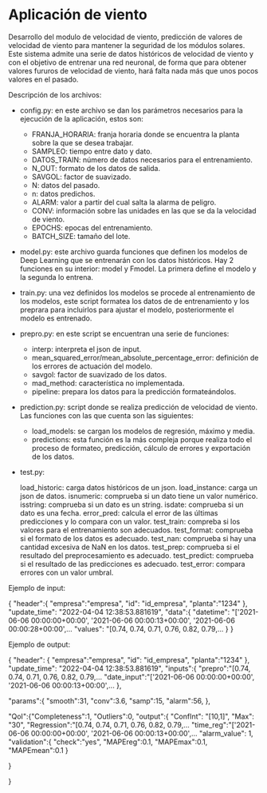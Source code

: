 # Aplicación de viento


Desarrollo del modulo de velocidad de viento, predicción de valores de velocidad de viento para mantener la seguridad de los módulos solares. Este sistema admite una serie de datos históricos de velocidad de viento y con el objetivo de entrenar una red neuronal, de forma que para obtener valores fururos de velocidad de viento, hará falta nada más que unos pocos valores en el pasado.

Descripción de los archivos:

* config.py: en este archivo se dan los parámetros necesarios para la ejecución de la aplicación, estos son:
  * FRANJA_HORARIA: franja horaria donde se encuentra la planta sobre la que se desea trabajar.
  * SAMPLEO: tiempo entre dato y dato.
  * DATOS_TRAIN: número de datos necesarios para el entrenamiento.
  * N_OUT: formato de los datos de salida.
  * SAVGOL: factor de suavizado.
  * N: datos del pasado.
  * n: datos predichos.
  * ALARM: valor a partir del cual salta la alarma de peligro.
  * CONV:  información sobre las unidades en las que se da la velocidad de viento.
  * EPOCHS: epocas del entrenamiento.
  * BATCH_SIZE: tamaño del lote.

* model.py: este archivo guarda funciones que definen los modelos de Deep Learning que se entrenarán con los datos históricos. Hay 2 funciones en su interior: model y Fmodel. La primera define el modelo y la segunda lo entrena.

* train.py: una vez definidos los modelos se procede al entrenamiento de los modelos, este script formatea los datos de de entrenamiento y los preprara para incluirlos para ajustar el modelo, posteriormente el modelo es entrenado.

* prepro.py: en este script se encuentran una serie de funciones:
  * interp: interpreta el json de input.
  * mean_squared_error/mean_absolute_percentage_error: definición de los errores de actuación del modelo.
  * savgol: factor de suavizado de los datos.
  * mad_method: característica no implementada.
  * pipeline: prepara los datos para la predicción formateándolos.

* prediction.py: script donde se realiza predicción de velocidad de viento. Las funciones con las que cuenta son las siguientes:
  * load_models: se cargan los modelos de regresión, máximo y media.
  * predictions: esta función es la más compleja porque realiza todo el proceso de formateo, predicción, cálculo de errores y exportación de los datos.

* test.py: 

    load_historic: carga datos históricos de un json.
    load_instance: carga un json de datos.
    isnumeric: comprueba si un dato tiene un valor numérico.
    isstring: comprueba si un dato es un string.
    isdate: comprueba si un dato es una fecha.
    error_pred: calcula el error de las últimas predicciones y lo compara con un valor.
    test_train: compreba si los valores para el entrenamiento son adecuados.
    test_format: comprueba si el formato de los datos es adecuado.
    test_nan: comprueba si hay una cantidad excesiva de NaN en los datos.
    test_prep: comprueba si el resultado del preprocesamiento es adecuado.
    test_predict: comprueba si el resultado de las predicciones es adecuado.
    test_error: compara errores con un valor umbral.




Ejemplo de input:

{
  "header":{
    "empresa":"empresa",
    "id": "id_empresa",
    "planta":"1234"
    },
  "update_time": "2022-04-04 12:38:53.881619",
  "data":{
    "datetime": "['2021-06-06 00:00:00+00:00', '2021-06-06 00:00:13+00:00', '2021-06-06 00:00:28+00:00',...
    "values": "[0.74, 0.74, 0.71, 0.76, 0.82, 0.79,...
  }
}


Ejemplo de output:

{
  "header": {
    "empresa":"empresa",
    "id": "id_empresa",
    "planta":"1234"
    },
  "update_time": "2022-04-04 12:38:53.881619",
  "inputs":{
      "prepro":"[0.74, 0.74, 0.71, 0.76, 0.82, 0.79,...
      "date_input":"['2021-06-06 00:00:00+00:00', '2021-06-06 00:00:13+00:00',...
  },

  "params":{
      "smooth":31,
      "conv":3.6,
      "samp":15,
      "alarm":56,
  },

  "QoI":{"Completeness":1,
            "Outliers":0,
  "output":{
      "ConfInt": "[10,1]",
      "Max": "30",
      "Regression":"[0.74, 0.74, 0.71, 0.76, 0.82, 0.79,...
      "time_reg":"['2021-06-06 00:00:00+00:00', '2021-06-06 00:00:13+00:00',...
      "alarm_value": 1,
      "validation":{
          "check":"yes",
          "MAPEreg":0.1,
          "MAPEmax":0.1,
          "MAPEmean":0.1
      }

  }

}





